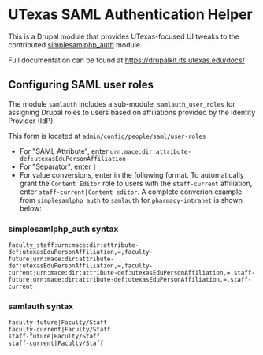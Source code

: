 # UTexas SAML Authentication Helper

This is a Drupal module that provides UTexas-focused UI tweaks to the contributed [simplesamlphp_auth](https://drupal.org/project/simplesamlphp_auth) module.

Full documentation can be found at https://drupalkit.its.utexas.edu/docs/

## Configuring SAML user roles

The module `samlauth` includes a sub-module, `samlauth_user_roles` for assigning Drupal roles to users based on affiliations provided by the Identity Provider (IdP).

This form is located at `admin/config/people/saml/user-roles`

- For "SAML Attribute", enter `urn:mace:dir:attribute-def:utexasEduPersonAffiliation`
- For "Separator", enter `|`
- For value conversions, enter in the following format. To automatically grant the `Content Editor` role to users with the `staff-current` affiliation, enter `staff-current|Content editor`. A complete converion example from `simplesamlphp_auth` to `samlauth` for `pharmacy-intranet` is shown below:

### simplesamlphp_auth syntax

```
faculty_staff:urn:mace:dir:attribute-def:utexasEduPersonAffiliation,=,faculty-future;urn:mace:dir:attribute-def:utexasEduPersonAffiliation,=,faculty-current;urn:mace:dir:attribute-def:utexasEduPersonAffiliation,=,staff-future;urn:mace:dir:attribute-def:utexasEduPersonAffiliation,=,staff-current
```

### samlauth syntax

```
faculty-future|Faculty/Staff
faculty-current|Faculty/Staff
staff-future|Faculty/Staff
staff-current|Faculty/Staff
```